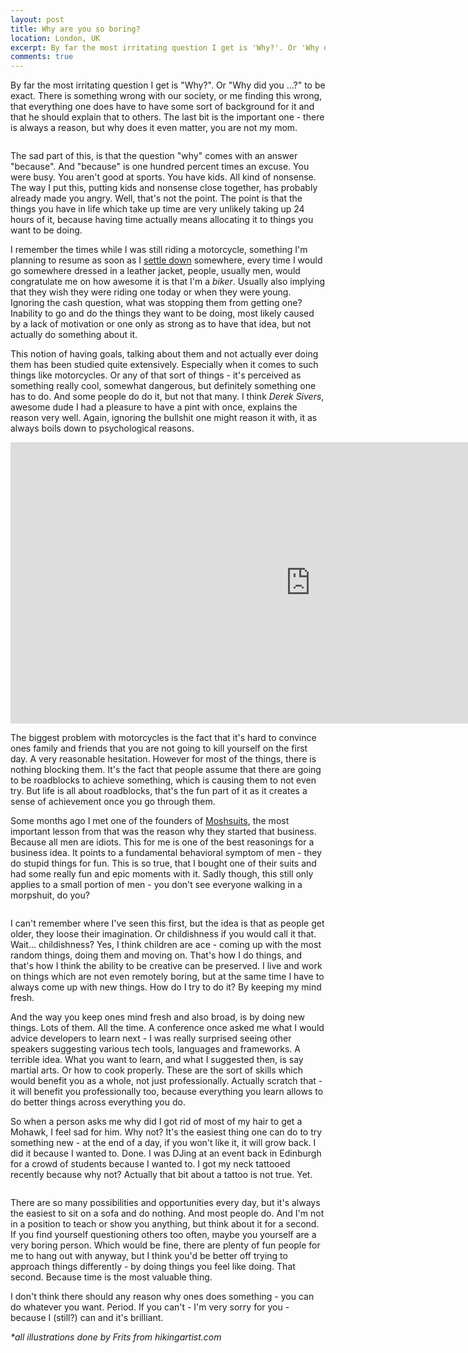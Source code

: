 ```yaml
---
layout: post
title: Why are you so boring?
location: London, UK
excerpt: By far the most irritating question I get is 'Why?'. Or 'Why did you ...?' to be exact. There is something wrong with our society, or me finding this wrong, that everything one does have to have some sort of background for it and that he should explain that to others. The last bit is the important one - there is always a reason, but why does it even matter, you are not my mom.
comments: true
---
```


By far the most irritating question I get is "Why?". Or "Why did you ...?" to be exact. There is something wrong with our society, or me finding this wrong, that everything one does have to have some sort of background for it and that he should explain that to others. The last bit is the important one - there is always a reason, but why does it even matter, you are not my mom.

<img src="/blog/images/control-no-move.jpg" alt="" class="left" />

The sad part of this, is that the question "why" comes with an answer "because". And "because" is one hundred percent times an excuse. You were busy. You aren't good at sports. You have kids. All kind of nonsense. The way I put this, putting kids and nonsense close together, has probably already made you angry. Well, that's not the point. The point is that the things you have in life which take up time are very unlikely taking up 24 hours of it, because having time actually means allocating it to things you want to be doing.

I remember the times while I was still riding a motorcycle, something I'm planning to resume as soon as I [settle down](/blog/living-homeless) somewhere, every time I would go somewhere dressed in a leather jacket, people, usually men, would congratulate me on how awesome it is that I'm a *biker*. Usually also implying that they wish they were riding one today or when they were young. Ignoring the cash question, what was stopping them from getting one? Inability to go and do the things they want to be doing, most likely caused by a lack of motivation or one only as strong as to have that idea, but not actually do something about it.

This notion of having goals, talking about them and not actually ever doing them has been studied quite extensively. Especially when it comes to such things like motorcycles. Or any of that sort of things - it's perceived as something really cool, somewhat dangerous, but definitely something one has to do. And some people do do it, but not that many. I think *Derek Sivers*, awesome dude I had a pleasure to have a pint with once, explains the reason very well. Again, ignoring the bullshit one might reason it with, it as always boils down to psychological reasons.

<iframe width="960" height="450" src="http://www.youtube.com/embed/NHopJHSlVo4" frameborder="0" allowfullscreen="allowfullscreen">    </iframe>

The biggest problem with motorcycles is the fact that it's hard to convince ones family and friends that you are not going to kill yourself on the first day. A very reasonable hesitation. However for most of the things, there is nothing blocking them. It's the fact that people assume that there are going to be roadblocks to achieve something, which is causing them to not even try. But life is all about roadblocks, that's the fun part of it as it creates a sense of achievement once you go through them.

Some months ago I met one of the founders of [Moshsuits](http://www.moshsuits.com), the most important lesson from that was the reason why they started that business. Because all men are idiots. This for me is one of the best reasonings for a business idea. It points to a fundamental behavioral symptom of men - they do stupid things for fun. This is so true, that I bought one of their suits and had some really fun and epic moments with it. Sadly though, this still only applies to a small portion of men - you don't see everyone walking in a morpshuit, do you?

<img src="/blog/images/time-baby.jpg" alt="" class="right" />

I can't remember where I've seen this first, but the idea is that as people get older, they loose their imagination. Or childishness if you would call it that. Wait... childishness? Yes, I think children are ace - coming up with the most random things, doing them and moving on. That's how I do things, and that's how I think the ability to be creative can be preserved. I live and work on things which are not even remotely boring, but at the same time I have to always come up with new things. How do I try to do it? By keeping my mind fresh.

And the way you keep ones mind fresh and also broad, is by doing new things. Lots of them. All the time. A conference once asked me what I would advice developers to learn next - I was really surprised seeing other speakers suggesting various tech tools, languages and frameworks. A terrible idea. What you want to learn, and what I suggested then, is say martial arts. Or how to cook properly. These are the sort of skills which would benefit you as a whole, not just professionally. Actually scratch that - it will benefit you professionally too, because everything you learn allows to do better things across everything you do.

So when a person asks me why did I got rid of most of my hair to get a Mohawk, I feel sad for him. Why not? It's the easiest thing one can do to try something new - at the end of a day, if you won't like it, it will grow back. I did it because I wanted to. Done. I was DJing at an event back in Edinburgh for a crowd of students because I wanted to. I got my neck tattooed recently because why not? Actually that bit about a tattoo is not true. Yet.

<img src="/blog/images/time.jpg" alt="" class="left" />

There are so many possibilities and opportunities every day, but it's always the easiest to sit on a sofa and do nothing. And most people do. And I'm not in a position to teach or show you anything, but think about it for a second. If you find yourself questioning others too often, maybe you yourself are a very boring person. Which would be fine, there are plenty of fun people for me to hang out with anyway, but I think you'd be better off trying to approach things differently - by doing things you feel like doing. That second. Because time is the most valuable thing.

I don't think there should any reason why ones does something - you can do whatever you want. Period. If you can't - I'm very sorry for you - because I (still?) can and it's brilliant.

*\*all illustrations done by Frits from hikingartist.com*
